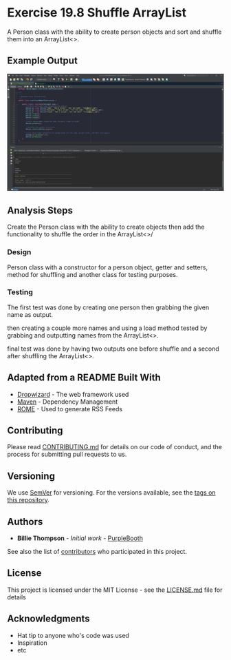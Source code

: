 # Exercise 19.8 Shuffle ArrayList

A Person class with the ability to create person objects and sort and shuffle them into an ArrayList<>.

## Example Output

![Sample Output](README.jpg)

## Analysis Steps

Create the Person class with the ability to create objects then add the functionality to shuffle the order in the ArrayList<>/

### Design

Person class with a constructor for a person object, getter and setters, method for shuffling and another class for testing purposes.

### Testing

The first test was done by creating one person then grabbing the given name as output.

then creating a couple more names and using a load method tested by grabbing and outputting names from the ArrayList<>.

final test was done by having two outputs one before shuffle and a second after shuffling the ArrayList<>.

## Adapted from a README Built With

* [Dropwizard](http://www.dropwizard.io/1.0.2/docs/) - The web framework used
* [Maven](https://maven.apache.org/) - Dependency Management
* [ROME](https://rometools.github.io/rome/) - Used to generate RSS Feeds

## Contributing

Please read [CONTRIBUTING.md](https://gist.github.com/PurpleBooth/b24679402957c63ec426) for details on our code of conduct, and the process for submitting pull requests to us.

## Versioning

We use [SemVer](http://semver.org/) for versioning. For the versions available, see the [tags on this repository](https://github.com/your/project/tags). 

## Authors

* **Billie Thompson** - *Initial work* - [PurpleBooth](https://github.com/PurpleBooth)

See also the list of [contributors](https://github.com/your/project/contributors) who participated in this project.

## License

This project is licensed under the MIT License - see the [LICENSE.md](LICENSE.md) file for details

## Acknowledgments

* Hat tip to anyone who's code was used
* Inspiration
* etc
